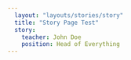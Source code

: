 ```yaml
---
  layout: "layouts/stories/story"
  title: "Story Page Test"
  story:
    teacher: John Doe
    position: Head of Everything
---
```

